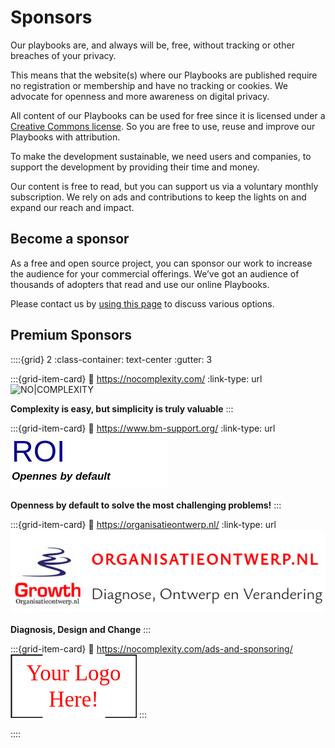 # Sponsors 

Our playbooks are, and always will be, free, without tracking or other breaches of your privacy.

This means that the website(s) where our Playbooks are published require no registration or membership and have no tracking or cookies. We advocate for openness and more awareness on digital privacy.

All content of our Playbooks can be used for free since it is licensed under a [Creative Commons license](https://creativecommons.org/licenses/by-sa/4.0/). So you are free to use, reuse and improve our Playbooks with attribution.

To make the development sustainable, we need users and companies, to support the development by providing their time and money.

Our content is free to read, but you can support us via a voluntary monthly subscription. We rely on ads and contributions to keep the lights on and expand our reach and impact. 


## Become a sponsor

As a free and open source project, you can sponsor our work to increase the audience for your commercial offerings.
We’ve got an audience of thousands of adopters that read and use our online Playbooks.


Please contact us by [using this page](https://nocomplexity.com/ads-and-sponsoring/) to discuss various options.

## Premium Sponsors

::::{grid} 2
:class-container: text-center
:gutter: 3


:::{grid-item-card} 
:link: https://nocomplexity.com/
:link-type: url
![NO|COMPLEXITY](images/nocxbanner.png)

**Complexity is easy, but simplicity is truly valuable**
:::

:::{grid-item-card} 
:link: https://www.bm-support.org/
:link-type: url
![ROI Logo](images/ROI_logo.png)
<br>

**Openness by default to solve the most challenging problems!**
:::


:::{grid-item-card} 
:link: https://organisatieontwerp.nl/
:link-type: url
![OO Logo](images/OO.png)

**Diagnosis, Design and Change**
:::

:::{grid-item-card} 
:link: https://nocomplexity.com/ads-and-sponsoring/
![Your Logo](images/YourLogoHere.png)
:::

::::

